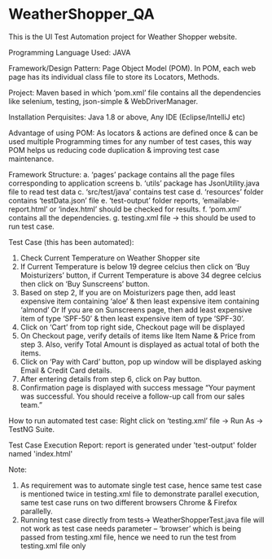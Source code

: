 # WeatherShopper_QA
This is the UI Test Automation project for Weather Shopper website.

Programming Language Used: JAVA

Framework/Design Pattern: Page Object Model (POM). In POM, each web page has its individual class file to store its Locators, Methods.

Project: Maven based in which ‘pom.xml’ file contains all the dependencies like selenium, testing, json-simple & WebDriverManager.

Installation Perquisites: Java 1.8 or above, Any IDE (Eclipse/IntelliJ etc)

Advantage of using POM: As locators & actions are defined once & can be used multiple Programming times for any number of test cases, this way POM helps us reducing code duplication & improving test case maintenance. 

Framework Structure:
a.	‘pages’ package contains all the page files corresponding to application screens
b.	‘utils’ package has JsonUtility.java file to read test data
c.	‘src/test/java’ contains test case
d.	‘resources’ folder contains ‘testData.json’ file
e.	‘test-output’ folder reports, ‘emailable-report.html’ or ‘index.html’ should be checked for results.
f.	‘pom.xml’ contains all the dependencies.
g.	testing.xml file -> this should be used to run test case.

Test Case (this has been automated):
1.	Check Current Temperature on Weather Shopper site
2.	If Current Temperature is below 19 degree celcius then click on ‘Buy Moisturizers’ button, if Current Temperature is above 34 degree celcius then click on ‘Buy Sunscreens’ button.
3.	Based on step 2, If you are on Moisturizers page then, add least expensive item containing ‘aloe’ & then least expensive item containing ‘almond’
Or If you are on Sunscreens page, then add least expensive item of type ‘SPF-50’ & then least expensive item of type ‘SPF-30’.
4.	Click on ‘Cart’ from top right side, Checkout page will be displayed
5.	On Checkout page, verify details of items like Item Name & Price from step 3. Also, verify Total Amount is displayed as actual total of both the items.
6.	Click on ‘Pay with Card’ button, pop up window will be displayed asking Email & Credit Card details.
7.	After entering details from step 6, click on Pay button.
8.	Confirmation page is displayed with success message “Your payment was successful. You should receive a follow-up call from our sales team.”

How to run automated test case: Right click on ‘testing.xml’ file -> Run As -> TestNG Suite.

Test Case Execution Report: report is generated under 'test-output' folder named 'index.html' 

Note: 
1.	As requirement was to automate single test case, hence same test case is mentioned twice in testing.xml file to demonstrate parallel execution, same test case runs on two different browsers Chrome & Firefox parallelly.
2.	Running test case directly from tests-> WeatherShopperTest.java file will not work as test case needs parameter – ‘browser’ which is being passed from testing.xml file, hence we need to run the test from testing.xml file only



